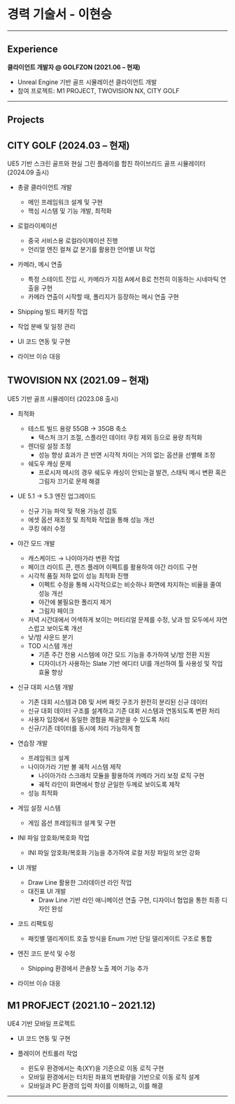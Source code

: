 # 경력 기술서 - 이현승  

---

## Experience
**클라이언트 개발자 @ GOLFZON (2021.06 – 현재)**  
- Unreal Engine 기반 골프 시뮬레이션 클라이언트 개발  
- 참여 프로젝트: M1 PROJECT, TWOVISION NX, CITY GOLF  

---

## Projects

## CITY GOLF (2024.03 – 현재)
UE5 기반 스크린 골프와 현실 그린 플레이를 합친 하이브리드 골프 시뮬레이터 (2024.09 출시) 
- 총괄 클라이언트 개발  
  - 메인 프레임워크 설계 및 구현  
  - 핵심 시스템 및 기능 개발, 최적화  

- 로컬라이제이션  
  - 중국 서비스용 로컬라이제이션 진행  
  - 언리얼 엔진 컬쳐 값 분기를 활용한 언어별 UI 작업  

- 카메라, 메시 연출
  - 특정 스테이트 진입 시, 카메라가 지점 A에서 B로 천천히 이동하는 시네마틱 연출을 구현
  - 카메라 연출이 시작할 때, 폴리지가 등장하는 메시 연출 구현

- Shipping 빌드 패키징 작업  

- 작업 분배 및 일정 관리  

- UI 코드 연동 및 구현  

- 라이브 이슈 대응  

##

## TWOVISION NX (2021.09 – 현재)
UE5 기반 골프 시뮬레이터 (2023.08 출시)  
- 최적화  
  - 테스트 빌드 용량 55GB → 35GB 축소
    - 텍스처 크기 조절, 스플라인 데이터 쿠킹 제외 등으로 용량 최적화
  - 렌더링 설정 조정
    - 성능 향상 효과가 큰 반면 시각적 차이는 거의 없는 옵션을 선별해 조정
  - 쉐도우 캐싱 문제  
    - 프로시저 메시의 경우 쉐도우 캐싱이 안되는걸 발견, 스태틱 메시 변환 혹은 그림자 끄기로 문제 해결

- UE 5.1 → 5.3 엔진 업그레이드   
  - 신규 기능 파악 및 적용 가능성 검토  
  - 에셋 옵션 재조정 및 최적화 작업을 통해 성능 개선  
  - 쿠킹 에러 수정
  
- 야간 모드 개발  
  - 캐스케이드 → 나이아가라 변환 작업  
  - 페이크 라이트 콘, 렌즈 플레어 이펙트를 활용하여 야간 라이트 구현  
  - 시각적 품질 저하 없이 성능 최적화 진행
    - 이펙트 수정을 통해 시각적으로는 비슷하나 화면에 차지하는 비율을 줄여 성능 개선
    - 야간에 불필요한 폴리지 제거
    - 그림자 페이크
  - 저녁 시간대에서 어색하게 보이는 머티리얼 문제를 수정, 낮과 밤 모두에서 자연스럽고 보이도록 개선
  - 낮/밤 사운드 분기  
  - TOD 시스템 개선
    - 기존 주간 전용 시스템에 야간 모드 기능을 추가하여 낮/밤 전환 지원  
    - 디자이너가 사용하는 Slate 기반 에디터 UI를 개선하여 툴 사용성 및 작업 효율 향상  

 - 신규 대회 시스템 개발
   - 기존 대회 시스템과 DB 및 서버 패킷 구조가 완전히 분리된 신규 데이터  
   - 신규 대회 데이터 구조를 설계하고 기존 대회 시스템과 연동되도록 변환 처리  
   - 사용자 입장에서 동일한 경험을 제공받을 수 있도록 처리
   - 신규/기존 데이터를 동시에 처리 가능하게 함  

- 연습장 개발
  - 프레임워크 설계
  - 나이아가라 기반 볼 궤적 시스템 제작
    - 나이아가라 스크래치 모듈을 활용하여 카메라 거리 보정 로직 구현
    - 궤적 라인이 화면에서 항상 균일한 두께로 보이도록 제작
  - 성능 최적화  

- 게임 설정 시스템
  - 게임 옵션 프레임워크 설계 및 구현
  
- INI 파일 암호화/복호화 작업
  - INI 파일 암호화/복호화 기능을 추가하여 로컬 저장 파일의 보안 강화  

- UI 개발  
  - Draw Line 활용한 그라데이션 라인 작업  
  - 대진표 UI 개발
    - Draw Line 기반 라인 애니메이션 연출 구현, 디자이너 협업을 통한 최종 디자인 완성

- 코드 리팩토링  
  - 패킷별 델리게이트 호출 방식을 Enum 기반 단일 델리게이트 구조로 통합 

- 엔진 코드 분석 및 수정  
  - Shipping 환경에서 콘솔창 노출 제어 기능 추가

- 라이브 이슈 대응  

##

##  M1 PROFJECT (2021.10 – 2021.12)
UE4 기반 모바일 프로젝트  
- UI 코드 연동 및 구현

- 플레이어 컨트롤러 작업
  - 윈도우 환경에서는 축(XY)을 기준으로 이동 로직 구현  
  - 모바일 환경에서는 터치된 좌표의 변화량을 기반으로 이동 로직 설계  
  - 모바일과 PC 환경의 입력 차이를 이해하고, 이를 해결  

---
